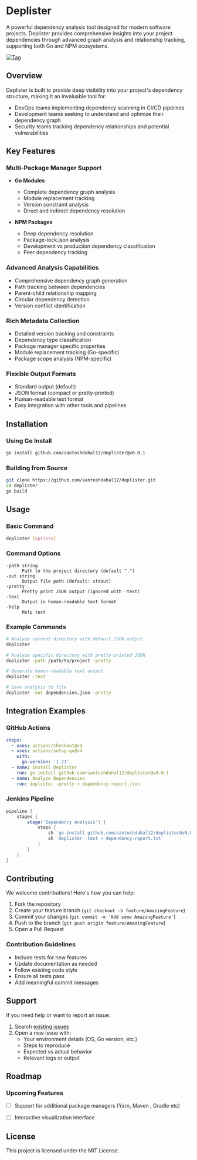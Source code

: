 # Deplister

A powerful dependency analysis tool designed for modern software projects. Deplister provides comprehensive insights into your project dependencies through advanced graph analysis and relationship tracking, supporting both Go and NPM ecosystems.

[![Tag](https://img.shields.io/github/v/tag/santoshdahal12/deplister?include_prereleases)](https://github.com/santoshdahal12/deplister/releases)

## Overview

Deplister is built to provide deep visibility into your project's dependency structure, making it an invaluable tool for:
- DevOps teams implementing dependency scanning in CI/CD pipelines
- Development teams seeking to understand and optimize their dependency graph
- Security teams tracking dependency relationships and potential vulnerabilities

## Key Features

### Multi-Package Manager Support
- **Go Modules**
  - Complete dependency graph analysis
  - Module replacement tracking
  - Version constraint analysis
  - Direct and indirect dependency resolution

- **NPM Packages**
  - Deep dependency resolution
  - Package-lock.json analysis
  - Development vs production dependency classification
  - Peer dependency tracking

### Advanced Analysis Capabilities
- Comprehensive dependency graph generation
- Path tracking between dependencies
- Parent-child relationship mapping
- Circular dependency detection
- Version conflict identification

### Rich Metadata Collection
- Detailed version tracking and constraints
- Dependency type classification
- Package manager specific properties
- Module replacement tracking (Go-specific)
- Package scope analysis (NPM-specific)

### Flexible Output Formats
- Standard output (default)
- JSON format (compact or pretty-printed)
- Human-readable text format
- Easy integration with other tools and pipelines

## Installation

### Using Go Install
```bash
go install github.com/santoshdahal12/deplister@v0.0.1
```

### Building from Source
```bash
git clone https://github.com/santoshdahal12/deplister.git
cd deplister
go build
```

## Usage

### Basic Command
```bash
deplister [options] 
```

### Command Options
```
-path string
      Path to the project directory (default ".")
-out string
      Output file path (default: stdout)
-pretty
      Pretty print JSON output (ignored with -text)
-text
      Output in human-readable text format
-help
      Help text
```

### Example Commands
```bash
# Analyze current directory with default JSON output
deplister

# Analyze specific directory with pretty-printed JSON
deplister -path /path/to/project -pretty

# Generate human-readable text output
deplister -text

# Save analysis to file
deplister -out dependencies.json -pretty
```

## Integration Examples

### GitHub Actions
```yaml
steps:
  - uses: actions/checkout@v3
  - uses: actions/setup-go@v4
    with:
      go-version: '1.21'
  - name: Install Deplister
    run: go install github.com/santoshdahal12/deplister@v0.0.1
  - name: Analyze Dependencies
    run: deplister -pretty > dependency-report.json
```

### Jenkins Pipeline
```groovy
pipeline {
    stages {
        stage('Dependency Analysis') {
            steps {
                sh 'go install github.com/santoshdahal12/deplister@v0.0.1'
                sh 'deplister -text > dependency-report.txt'
            }
        }
    }
}
```

## Contributing

We welcome contributions! Here's how you can help:

1. Fork the repository
2. Create your feature branch (`git checkout -b feature/AmazingFeature`)
3. Commit your changes (`git commit -m 'Add some AmazingFeature'`)
4. Push to the branch (`git push origin feature/AmazingFeature`)
5. Open a Pull Request

### Contribution Guidelines
- Include tests for new features
- Update documentation as needed
- Follow existing code style
- Ensure all tests pass
- Add meaningful commit messages

## Support

If you need help or want to report an issue:

1. Search [existing issues](https://github.com/santoshdahal12/deplister/issues)
2. Open a new issue with:
   - Your environment details (OS, Go version, etc.)
   - Steps to reproduce
   - Expected vs actual behavior
   - Relevant logs or output

## Roadmap

### Upcoming Features
- [ ] Support for additional package managers (Yarn, Maven , Gradle etc)
- [ ] Interactive visualization interface


## License

This project is licensed under the MIT License.
